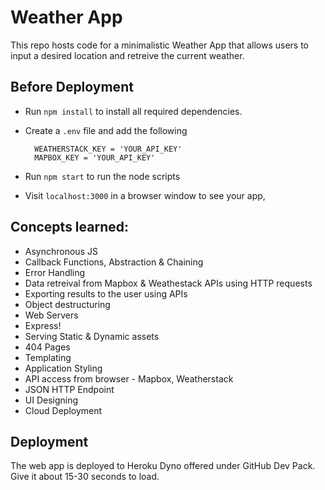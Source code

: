 # Weather App

This repo hosts code for a minimalistic Weather App that allows users to input a desired location and retreive the current weather. 

## Before Deployment

- Run `npm install` to install all required dependencies.
- Create a `.env` file and add the following
    
        WEATHERSTACK_KEY = 'YOUR_API_KEY'
        MAPBOX_KEY = 'YOUR_API_KEY'
    
- Run `npm start` to run the node scripts 

- Visit `localhost:3000` in a browser window to see your app,

## Concepts learned:
  - Asynchronous JS
  - Callback Functions, Abstraction & Chaining
  - Error Handling
  - Data retreival from Mapbox & Weathestack APIs using HTTP requests
  - Exporting results to the user using APIs
  - Object destructuring 
  - Web Servers
  - Express! 
  - Serving Static & Dynamic assets
  - 404 Pages
  - Templating
  - Application Styling
  - API access from browser - Mapbox, Weatherstack
  - JSON HTTP Endpoint
  - UI Designing
  - Cloud Deployment

## Deployment

The web app is deployed to Heroku Dyno offered under GitHub Dev Pack. Give it about 15-30 seconds to load.
